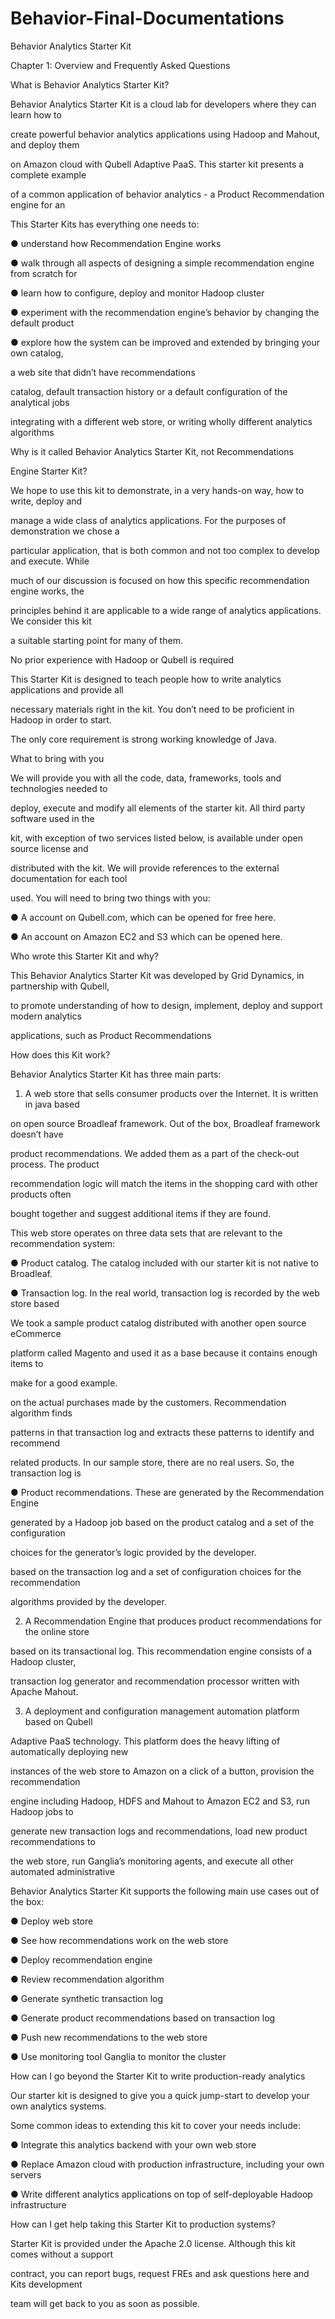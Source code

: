 Behavior-Final-Documentations
=============================
Behavior Analytics Starter Kit

Chapter 1: Overview and Frequently Asked Questions

What is Behavior Analytics Starter Kit?

Behavior Analytics Starter Kit is a cloud lab for developers where they can learn how to 

create powerful behavior analytics applications using Hadoop and Mahout, and deploy them 

on Amazon cloud with Qubell Adaptive PaaS. This starter kit presents a complete example 

of a common application of behavior analytics - a Product Recommendation engine for an 

This Starter Kits has everything one needs to: 

● understand how Recommendation Engine works

● walk through all aspects of designing a simple recommendation engine from scratch for 

● learn how to configure, deploy and monitor Hadoop cluster 

● experiment with the recommendation engine’s behavior by changing the default product 

● explore how the system can be improved and extended by bringing your own catalog, 

a web site that didn’t have recommendations

catalog, default transaction history or a default configuration of the analytical jobs

integrating with a different web store, or writing wholly different analytics algorithms

Why is it called Behavior Analytics Starter Kit, not Recommendations 

Engine Starter Kit?

We hope to use this kit to demonstrate, in a very hands-on way, how to write, deploy and 

manage a wide class of analytics applications. For the purposes of demonstration we chose a 

particular application, that is both common and not too complex to develop and execute. While 

much of our discussion is focused on how this specific recommendation engine works, the 

principles behind it are applicable to a wide range of analytics applications. We consider this kit 

a suitable starting point for many of them. 

No prior experience with Hadoop or Qubell is required

This Starter Kit is designed to teach people how to write analytics applications and provide all 

necessary materials right in the kit. You don’t need to be proficient in Hadoop in order to start. 

The only core requirement is strong working knowledge of Java. 

What to bring with you

We will provide you with all the code, data, frameworks, tools and technologies needed to 

deploy, execute and modify all elements of the starter kit. All third party software used in the 

kit, with exception of two services listed below, is available under open source license and 

distributed with the kit. We will provide references to the external documentation for each tool 

used. You will need to bring two things with you:

● A account on Qubell.com, which can be opened for free here. 

● An account on Amazon EC2 and S3 which can be opened here.

Who wrote this Starter Kit and why?

This Behavior Analytics Starter Kit was developed by Grid Dynamics, in partnership with Qubell, 

to promote understanding of how to design, implement, deploy and support modern analytics 

applications, such as Product Recommendations

How does this Kit work?

Behavior Analytics Starter Kit has three main parts:

1) A web store that sells consumer products over the Internet. It is written in java based 

on open source Broadleaf framework. Out of the box, Broadleaf framework doesn’t have 

product recommendations. We added them as a part of the check-out process. The product 

recommendation logic will match the items in the shopping card with other products often 

bought together and suggest additional items if they are found. 

This web store operates on three data sets that are relevant to the recommendation system:

● Product catalog. The catalog included with our starter kit is not native to Broadleaf. 

● Transaction log. In the real world, transaction log is recorded by the web store based 

We took a sample product catalog distributed with another open source eCommerce 

platform called Magento and used it as a base because it contains enough items to 

make for a good example. 

on the actual purchases made by the customers. Recommendation algorithm finds 

patterns in that transaction log and extracts these patterns to identify and recommend 

related products. In our sample store, there are no real users. So, the transaction log is 

● Product recommendations. These are generated by the Recommendation Engine 

generated by a Hadoop job based on the product catalog and a set of the configuration 

choices for the generator’s logic provided by the developer. 

based on the transaction log and a set of configuration choices for the recommendation 

algorithms provided by the developer. 

2) A Recommendation Engine that produces product recommendations for the online store 

based on its transactional log. This recommendation engine consists of a Hadoop cluster, 

transaction log generator and recommendation processor written with Apache Mahout. 

3) A deployment and configuration management automation platform based on Qubell 

Adaptive PaaS technology. This platform does the heavy lifting of automatically deploying new 

instances of the web store to Amazon on a click of a button, provision the recommendation 

engine including Hadoop, HDFS and Mahout to Amazon EC2 and S3, run Hadoop jobs to 

generate new transaction logs and recommendations, load new product recommendations to 

the web store, run Ganglia’s monitoring agents, and execute all other automated administrative 

Behavior Analytics Starter Kit supports the following main use cases out of the box:

● Deploy web store 

● See how recommendations work on the web store

● Deploy recommendation engine 

● Review recommendation algorithm

● Generate synthetic transaction log

● Generate product recommendations based on transaction log

● Push new recommendations to the web store

● Use monitoring tool Ganglia to  monitor the cluster

How can I go beyond the Starter Kit to write production-ready analytics 

Our starter kit is designed to give you a quick jump-start to develop your own analytics systems. 

Some common ideas to extending this kit to cover your needs include:

● Integrate this analytics backend with your own web store

● Replace Amazon cloud with production infrastructure, including your own servers

● Write different analytics applications on top of self-deployable Hadoop infrastructure

How can I get help taking this Starter Kit to production systems?

Starter Kit is provided under the Apache 2.0 license. Although this kit comes without a support 

contract, you can report bugs, request FREs and ask questions here and Kits development 

team will get back to you as soon as possible.
